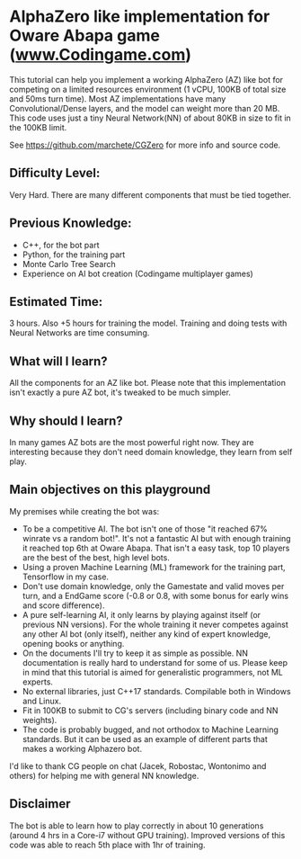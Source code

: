# AlphaZero like implementation for Oware Abapa game (www.Codingame.com)

This tutorial can help you implement a working AlphaZero (AZ) like bot  for competing on a limited resources environment (1 vCPU, 100KB of total size and 50ms turn time). Most AZ implementations have many Convolutional/Dense layers, and the model can weight more than 20 MB. This code uses just a tiny Neural Network(NN) of about 80KB in size to fit in the 100KB limit.

See https://github.com/marchete/CGZero for more info and source code.

## Difficulty Level: 
Very Hard. There are many different components that must be tied together.

## Previous Knowledge:
- C++, for the bot part
- Python, for the training part
- Monte Carlo Tree Search
- Experience on AI bot creation (Codingame multiplayer games)

## Estimated Time:
3 hours. Also +5 hours for training the model. Training and doing tests with Neural Networks are time consuming.

## What will I learn?
All the components for an AZ like bot. Please note that this implementation isn't exactly a pure AZ bot, it's tweaked to be much simpler.

## Why should I learn?
In many games AZ bots are the most powerful right now. 
They are interesting because they don't need domain knowledge, they learn from self play.

## Main objectives on this playground

My premises while creating the bot was:
* To be a competitive AI. The bot isn't one of those "it reached 67% winrate vs a random bot!". It's not a fantastic AI but with enough training it reached top 6th at Oware Abapa. That isn't a easy task, top 10 players are the best of the best, high level bots.
* Using a proven Machine Learning (ML) framework for the training part, Tensorflow in my case.
* Don't use domain knowledge, only the Gamestate and valid moves per turn, and a EndGame score (-0.8 or 0.8, with some bonus for early wins and score difference).
* A pure self-learning AI, it only learns by playing against itself (or previous NN versions). For the whole training it never competes against any other AI bot (only itself), neither any kind of expert knowledge, opening books or anything.
* On the documents I'll try to keep it as simple as possible. NN documentation is really hard to understand for some of us. Please keep in mind that this tutorial is aimed for generalistic programmers, not ML experts.
* No external libraries, just C++17 standards. Compilable both in Windows and Linux.
* Fit in 100KB to submit to CG's servers (including binary code and NN weights).
* The code is probably bugged, and not orthodox to Machine Learning standards. But it can be used as an example of different parts that makes a working Alphazero bot.

I'd like to thank CG people on chat (Jacek, Robostac, Wontonimo and others) for helping me with general NN knowledge.

## Disclaimer
The bot is able to learn how to play correctly in about 10 generations (around 4 hrs in a Core-i7 without GPU training). Improved versions of this code was able to reach 5th place with 1hr of training.
